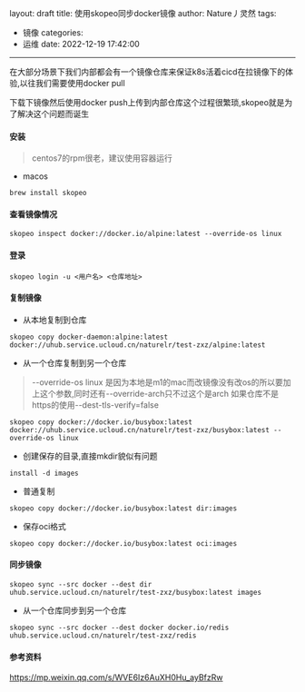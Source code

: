 layout: draft
title: 使用skopeo同步docker镜像
author: Nature丿灵然
tags:
  - 镜像
categories:
  - 运维
date: 2022-12-19 17:42:00
---
在大部分场景下我们内部都会有一个镜像仓库来保证k8s活着cicd在拉镜像下的体验,以往我们需要使用docker pull

<!--more-->

下载下镜像然后使用docker push上传到内部仓库这个过程很繁琐,skopeo就是为了解决这个问题而诞生

#### 安装

> centos7的rpm很老，建议使用容器运行

- macos

```shell
brew install skopeo
```

#### 查看镜像情况

```shell
skopeo inspect docker://docker.io/alpine:latest --override-os linux
```

#### 登录

```shell
skopeo login -u <用户名> <仓库地址>
```

#### 复制镜像

- 从本地复制到仓库

```shell
skopeo copy docker-daemon:alpine:latest docker://uhub.service.ucloud.cn/naturelr/test-zxz/alpine:latest
```

- 从一个仓库复制到另一个仓库

> --override-os linux 是因为本地是m1的mac而改镜像没有改os的所以要加上这个参数,同时还有--override-arch只不过这个是arch
> 如果仓库不是https的使用--dest-tls-verify=false  

```shell
skopeo copy docker://docker.io/busybox:latest docker://uhub.service.ucloud.cn/naturelr/test-zxz/busybox:latest --override-os linux
```

- 创建保存的目录,直接mkdir貌似有问题

```shell
install -d images
```

- 普通复制

```shell
skopeo copy docker://docker.io/busybox:latest dir:images
```

- 保存oci格式

```shell
skopeo copy docker://docker.io/busybox:latest oci:images
```

#### 同步镜像

```shell
skopeo sync --src docker --dest dir uhub.service.ucloud.cn/naturelr/test-zxz/busybox:latest images
```

- 从一个仓库同步到另一个仓库

```shell
skopeo sync --src docker --dest docker docker.io/redis uhub.service.ucloud.cn/naturelr/test-zxz/redis
```

#### 参考资料

<https://mp.weixin.qq.com/s/WVE6Iz6AuXH0Hu_ayBfzRw>

